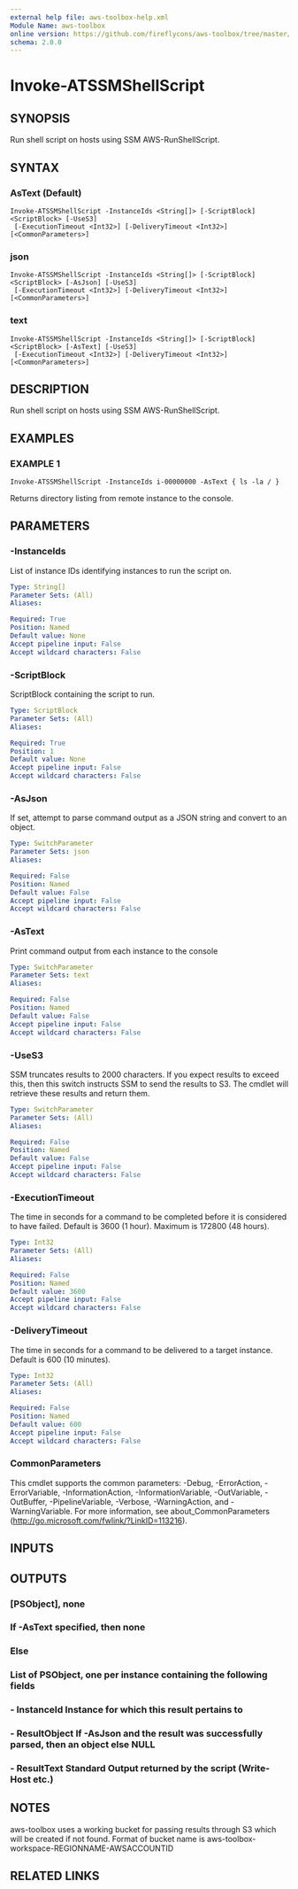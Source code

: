```yaml
---
external help file: aws-toolbox-help.xml
Module Name: aws-toolbox
online version: https://github.com/fireflycons/aws-toolbox/tree/master/docs/en-US/Get-ATEC2LatestAMI.md
schema: 2.0.0
---
```


# Invoke-ATSSMShellScript

## SYNOPSIS
Run shell script on hosts using SSM AWS-RunShellScript.

## SYNTAX

### AsText (Default)
```
Invoke-ATSSMShellScript -InstanceIds <String[]> [-ScriptBlock] <ScriptBlock> [-UseS3]
 [-ExecutionTimeout <Int32>] [-DeliveryTimeout <Int32>] [<CommonParameters>]
```

### json
```
Invoke-ATSSMShellScript -InstanceIds <String[]> [-ScriptBlock] <ScriptBlock> [-AsJson] [-UseS3]
 [-ExecutionTimeout <Int32>] [-DeliveryTimeout <Int32>] [<CommonParameters>]
```

### text
```
Invoke-ATSSMShellScript -InstanceIds <String[]> [-ScriptBlock] <ScriptBlock> [-AsText] [-UseS3]
 [-ExecutionTimeout <Int32>] [-DeliveryTimeout <Int32>] [<CommonParameters>]
```

## DESCRIPTION
Run shell script on hosts using SSM AWS-RunShellScript.

## EXAMPLES

### EXAMPLE 1
```
Invoke-ATSSMShellScript -InstanceIds i-00000000 -AsText { ls -la / }
```

Returns directory listing from remote instance to the console.

## PARAMETERS

### -InstanceIds
List of instance IDs identifying instances to run the script on.

```yaml
Type: String[]
Parameter Sets: (All)
Aliases:

Required: True
Position: Named
Default value: None
Accept pipeline input: False
Accept wildcard characters: False
```

### -ScriptBlock
ScriptBlock containing the script to run.

```yaml
Type: ScriptBlock
Parameter Sets: (All)
Aliases:

Required: True
Position: 1
Default value: None
Accept pipeline input: False
Accept wildcard characters: False
```

### -AsJson
If set, attempt to parse command output as a JSON string and convert to an object.

```yaml
Type: SwitchParameter
Parameter Sets: json
Aliases:

Required: False
Position: Named
Default value: False
Accept pipeline input: False
Accept wildcard characters: False
```

### -AsText
Print command output from each instance to the console

```yaml
Type: SwitchParameter
Parameter Sets: text
Aliases:

Required: False
Position: Named
Default value: False
Accept pipeline input: False
Accept wildcard characters: False
```

### -UseS3
SSM truncates results to 2000 characters.
If you expect results to exceed this, then this switch
instructs SSM to send the results to S3.
The cmdlet will retrieve these results and return them.

```yaml
Type: SwitchParameter
Parameter Sets: (All)
Aliases:

Required: False
Position: Named
Default value: False
Accept pipeline input: False
Accept wildcard characters: False
```

### -ExecutionTimeout
The time in seconds for a command to be completed before it is considered to have failed.
Default is 3600 (1 hour).
Maximum is 172800 (48 hours).

```yaml
Type: Int32
Parameter Sets: (All)
Aliases:

Required: False
Position: Named
Default value: 3600
Accept pipeline input: False
Accept wildcard characters: False
```

### -DeliveryTimeout
The time in seconds for a command to be delivered to a target instance.
Default is 600 (10 minutes).

```yaml
Type: Int32
Parameter Sets: (All)
Aliases:

Required: False
Position: Named
Default value: 600
Accept pipeline input: False
Accept wildcard characters: False
```

### CommonParameters
This cmdlet supports the common parameters: -Debug, -ErrorAction, -ErrorVariable, -InformationAction, -InformationVariable, -OutVariable, -OutBuffer, -PipelineVariable, -Verbose, -WarningAction, and -WarningVariable.
For more information, see about_CommonParameters (http://go.microsoft.com/fwlink/?LinkID=113216).

## INPUTS

## OUTPUTS

### [PSObject], none
### If -AsText specified, then none
### Else
### List of PSObject, one per instance containing the following fields
### - InstanceId   Instance for which this result pertains to
### - ResultObject If -AsJson and the result was successfully parsed, then an object else NULL
### - ResultText   Standard Output returned by the script (Write-Host etc.)
## NOTES
aws-toolbox uses a working bucket for passing results through S3 which will be created if not found.
Format of bucket name is aws-toolbox-workspace-REGIONNAME-AWSACCOUNTID

## RELATED LINKS

